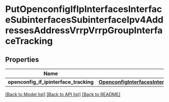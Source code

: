 # PutOpenconfigIfIpInterfacesInterfaceSubinterfacesSubinterfaceIpv4AddressesAddressVrrpVrrpGroupInterfaceTracking

## Properties
Name | Type | Description | Notes
------------ | ------------- | ------------- | -------------
**openconfig_if_ipinterface_tracking** | [**OpenconfigInterfacesInterfacesOpenconfiginterfacesinterfacesSubinterfacesOpenconfigifipipv4AddressesVrrpInterfacetracking**](OpenconfigInterfacesInterfacesOpenconfiginterfacesinterfacesSubinterfacesOpenconfigifipipv4AddressesVrrpInterfacetracking.md) |  | [optional] 

[[Back to Model list]](../README.md#documentation-for-models) [[Back to API list]](../README.md#documentation-for-api-endpoints) [[Back to README]](../README.md)


